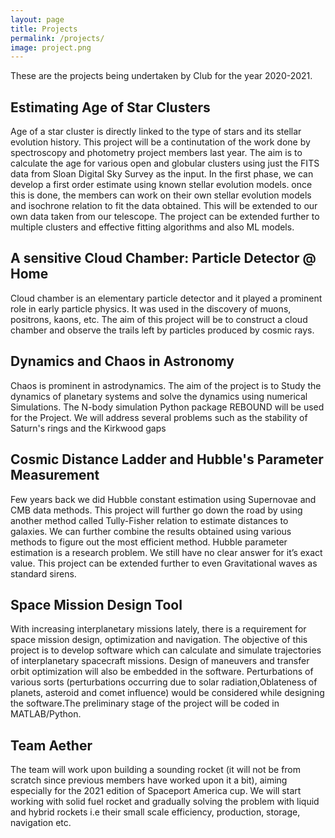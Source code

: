 ```yaml
---
layout: page
title: Projects
permalink: /projects/
image: project.png
---
```

These are the projects being undertaken by Club for the year 2020-2021.

## Estimating Age of Star Clusters

Age of a star cluster is directly linked to the type of stars and its stellar evolution history. This project will be a continutation of the work done by spectroscopy and photometry project members last year. The aim is to calculate the age for various open and globular clusters using just the FITS data from Sloan Digital Sky Survey as the input. In the first phase, we can develop a first order estimate using known stellar evolution models. once this is done, the members can work on their own stellar evolution models and isochrone relation to fit the data obtained. This will be extended to our own data taken from our telescope. The project can be extended further to multiple clusters and effective fitting algorithms and also ML models.

## A sensitive Cloud Chamber: Particle Detector @ Home

Cloud chamber is an elementary particle detector and it played a prominent role in early particle physics. It was used in the discovery of muons, positrons, kaons, etc. The aim of this project will be to construct a cloud chamber and observe the trails left by particles produced by cosmic rays.

## Dynamics and Chaos in Astronomy

Chaos is prominent in astrodynamics. The aim of the project is to Study the dynamics of planetary systems and solve the dynamics using numerical Simulations. The N-body simulation Python package REBOUND will be used for the Project. We will address several problems such as the stability of Saturn's rings and the Kirkwood gaps

## Cosmic Distance Ladder and Hubble's Parameter Measurement

Few years back we did Hubble constant estimation using Supernovae and CMB data methods. This project will further go down the road by using another method called Tully-Fisher relation to estimate distances to galaxies. We can further combine the results obtained using various methods to figure out the most efficient method. Hubble parameter estimation is a research problem. We still have no clear answer for it’s exact value. This project can be extended further to even Gravitational waves as standard sirens.

## Space Mission Design Tool

With increasing interplanetary missions lately, there is a requirement for space mission design, optimization and navigation. The objective of this project is to develop software which can calculate and simulate trajectories of interplanetary spacecraft missions. Design of maneuvers and transfer orbit optimization will also be embedded in the software. Perturbations of various sorts (perturbations occurring due to solar radiation,Oblateness of planets, asteroid and comet influence) would be considered while designing the software.The preliminary stage of the project will be coded in MATLAB/Python.

## Team Aether

The team will work upon building a sounding rocket (it will not be from scratch since previous members have worked upon it a bit), aiming especially for the 2021 edition of Spaceport America cup. We will start working with solid fuel rocket and gradually solving the problem with liquid and hybrid rockets i.e their small scale efficiency, production, storage, navigation etc.